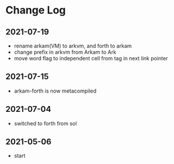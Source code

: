 # Change Log


## 2021-07-19
  - rename arkam(VM) to arkvm, and forth to arkam
  - change prefix in arkvm from Arkam to Ark
  - move word flag to independent cell from tag in next link pointer



## 2021-07-15
  - arkam-forth is now metacompiled



## 2021-07-04
  - switched to forth from sol



## 2021-05-06
  - start
